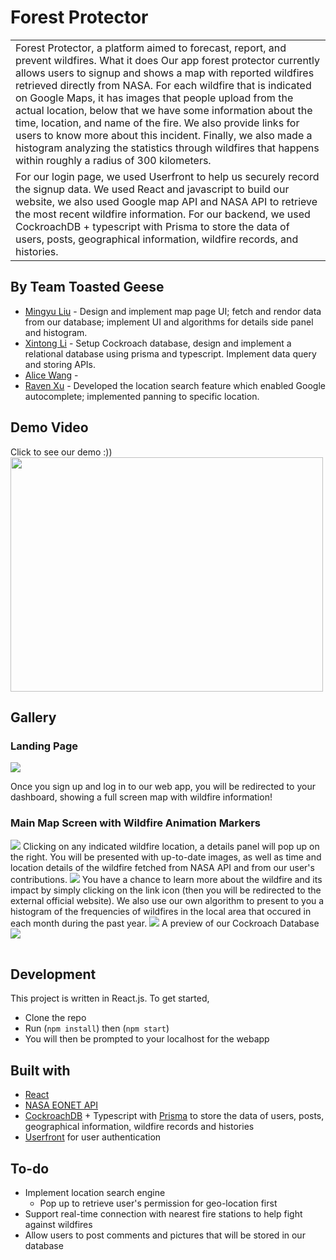 # Forest Protector
<table>
<tr>
<td>
  Forest Protector, a platform aimed to forecast, report, and prevent wildfires.
What it does
Our app forest protector currently allows users to signup and shows a map with reported wildfires retrieved directly from NASA. For each wildfire that is indicated on Google Maps, it has images that people upload from the actual location, below that we have some information about the time, location, and name of the fire. We also provide links for users to know more about this incident. Finally, we also made a histogram analyzing the statistics through wildfires that happens within roughly a radius of 300 kilometers.
</td>
</tr>
<tr>
<td>
For our login page, we used Userfront to help us securely record the signup data. We used React and javascript to build our website, we also used Google map API and NASA API to retrieve the most recent wildfire information. For our backend, we used CockroachDB + typescript with Prisma to store the data of users, posts, geographical information, wildfire records, and histories.
</td>
</tr>
</table>

## By Team Toasted Geese
* [Mingyu Liu](https://github.com/mingyuliuu) - Design and implement map page UI; fetch and rendor data from our database; implement UI and algorithms for details side panel and histogram.
* [Xintong Li](https://github.com/XintongLi1) - Setup Cockroach database, design and implement a relational database using prisma and typescript. Implement data query and storing APIs.
* [Alice Wang](https://github.com/alicewangzm) - 
* [Raven Xu](https://github.com/RavenXu1122) - Developed the location search feature which enabled Google autocomplete; implemented panning to specific location.

## Demo Video
Click to see our demo :))  
[<img src="https://user-images.githubusercontent.com/59714584/187078384-2feaa977-e434-4371-9b36-b7f9612313ce.png" width=500 height=375>](https://www.youtube.com/watch?v=WRgjL2Rb_es&feature=youtu.be)

## Gallery
### Landing Page
<img src="https://user-images.githubusercontent.com/59714584/187076685-5f6cb1ab-f183-44a9-8a37-405e16dd528b.png">
 
Once you sign up and log in to our web app, you will be redirected to your dashboard, showing a full screen map with wildfire information!  

### Main Map Screen with Wildfire Animation Markers
<table>
 <tr>
  <img src="https://user-images.githubusercontent.com/59714584/187076849-3c3b55cf-ad49-4379-9b2b-ef68c77f26c3.png">
 </tr>
 <tr>
  Clicking on any indicated wildfire location, a details panel will pop up on the right. You will be presented with up-to-date images, as well as time and location details of the wildfire fetched from NASA API and from our user's contributions. 
 </tr>
 <tr>
   <img src="https://user-images.githubusercontent.com/59714584/187076998-475cdd94-d1f0-435a-a499-4a18b681db3a.png">
 </tr>
 <tr>
  You have a chance to learn more about the wildfire and its impact by simply clicking on the link icon (then you will be redirected to the external official website). We also use our own algorithm to present to you a histogram of the frequencies of wildfires in the local area that occured in each month during the past year.
 </tr>
 <tr>
   <img src="https://user-images.githubusercontent.com/59714584/187077650-85624818-565e-4078-95c6-9ad206add3c4.jpeg">
 </tr>
 <tr>
   A preview of our Cockroach Database
 </tr>
 <tr>
   <img src="https://user-images.githubusercontent.com/59714584/187077895-5c75ad65-d235-4872-a153-297b99b0064a.png">
 </tr>
</table>
  
## Development
This project is written in React.js. To get started,
* Clone the repo
* Run (`npm install`) then (`npm start`)
* You will then be prompted to your localhost for the webapp

## Built with 

- [React](https://reactjs.org)
- [NASA EONET API](https://eonet.gsfc.nasa.gov/docs/v2.1#categoriesAPI)
- [CockroachDB](https://www.cockroachlabs.com) + Typescript with [Prisma](https://www.prisma.io) to store the data of users, posts, geographical information, wildfire records and histories
- [Userfront](https://userfront.com) for user authentication

## To-do
* Implement location search engine
  * Pop up to retrieve user's permission for geo-location first
* Support real-time connection with nearest fire stations to help fight against wildfires
* Allow users to post comments and pictures that will be stored in our database

